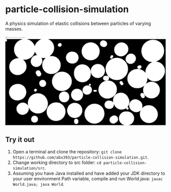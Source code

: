 # particle-collision-simulation
A physics simulation of elastic collisions between particles of varying masses.

![Animation](assets/Animation.gif)

## Try it out
1. Open a terminal and clone the repository: `git clone
   https://github.com/abx393/particle-collision-simulation.git`.
2. Change working directory to src folder: `cd particle-collision-simulation/src`. 
3. Assuming you have Java installed and have added your JDK directory to your user environment Path variable, compile and run World.java: `javac World.java; java World`.
